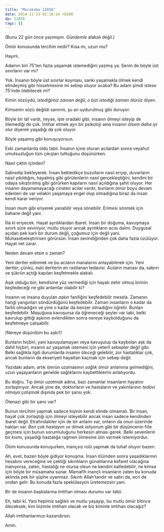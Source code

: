 ```yaml
---
title: "Murakabe 12856"
date: 2014-11-23 02:18:14 +0200
dp: 12856
tags: []
---
```


(Bunu 22 gün önce yazmışım. *Gündemle* alakalı değil.)

Ömür konusunda tercihin nedir? Kısa mı, uzun mu?

Hayırlı.

Adamın biri 75'ten fazla yaşamak istemediğini yazmış ya. Senin de böyle
üst sınırların var mı?

Yok. İnsanın böyle üst sınırlar koyması, sanki yaşamakla ölmek kendi
elindeymiş gibi hissetmesine mi sebep oluyor acaba? Bu adam şimdi istese
75'inde ölebilecek mi?

Kimin sözüydü, *istediğimiz zaman değil, o bizi istediği zaman ölürüz*
diyen.

Kimsenin sözü değildi sanırım, şu an uydurulmuş gibi duruyor.

Böyle bir laf vardı, neyse, işte oradaki gibi, insanın ölmeyi isteyip de
ölemediği de çok. İntihar etmek ayrı bir psikoloji ama insanın *ölsem
daha iyi olur* diyerek yaşadığı da çok oluyor.

Böyle yaşamış gibi konuşuyorsun.

Eski zamanlarda oldu tabii. İnsanın içine oturan acılardan sonra veyahut
umutsuzluğun tüm çıkışları tuttuğunu düşünürken.

Nasıl çıktın içinden?

Sabredip bekleyerek. İnsan bekledikçe buzulların nasıl eriyip,
duvarların nasıl yıkıldığını, hayalmiş gibi görülenlerin nasıl
gerçekleştiğini, kendini bir odaya sıkıştırılmış gibi görürken kapıların
nasıl açıldığına şahit oluyor. Her insanın dayanamayacağı cinsten acılar
vardır, bunların ömür boyu devam edenleri de var velakin yaşamaya engel
olup olmadığına biraz da insan kendi karar veriyor.

İnsan mum gibi eriyerek yanabilir veya sönebilir. Erimesi sönmek için
bahane değil yani.

İlla ki eriyecek. Hayat ayrılıklardan ibaret. İnsan bir doğuma,
kavuşmaya sınırlı süre seviniyor, mutlu oluyor ancak ayrılıkların acısı
daimi. Duygusal açıdan pek karlı bir durum değil, çoğumuz için değil
yani. Muhasebeleştirirsen görürsün: İnsan sevindiğinden çok daha fazla
üzülüyor. Hayat net zarar.

Neden devam etsin o zaman?

Yeni dertler edinmek ve bu acıların manalarını anlayabilmek için. Yeni
dertler, çünkü, eski dertlerin en rastlanan tedavisi. Acıların manası
da, sabrın ve şükrün açtığı kapıları keşfetmekle alakalı.

Aşık olduğu biri, kendisine yüz vermediği için hayatı zehir olmuş
birinin keşfedeceği ne gibi anlamlar olabilir ki?

İnsanın ve insana duyulan *aşkın* faniliğini keşfedebilir mesela.
Zamanın hangi yangınları söndürdüğünü keşfedebilir. Zaman insanların o
kadar da farklı olmadığını ve yine o kadar da benzer olmadığını öğretir.
Bunları keşfedebilir. Maşuğuna kavuşursa da öğreneceği şeyler var tabi,
belki kavrulup gittiği aşkının evlendikten sonra nereye kaybolduğunu da
keşfetmeye çalışabilir.

/Nereye düşürdüm bu aşkı?/

Bunların hiçbiri, yani kavuşulamayan veya kavuşulup da kaybolan aşk da
dahil hiçbiri, insanın az yaşamak istemesi için yeterli sebepler değil
gibi. Belki sağlıkla ilgili durumlarda insanın *öleceği* gelebilir, zor
hastalıklar çok, ancak bunların da ekseriyeti hayattan kaçmak için sebep
değil.

Yazıdaki adam, artık ömrün uzamasının *sağlık ömür* anlamına
gelmediğini, uzun yaşayanların genelde sağlıklarını kaybettiklerini
anlatıyordu.

Bu doğru. Tıp *ömür uzatmak* adına, bazı zamanlar insanların hayatını
zorlaştırıyor. Ancak yine de, doktorların ve hastaların ve yakınlarının
*tedavi olmaya çalışmak* dışında pek bir şansı yok.

Ötenazi gibi bir şans var?

Bunun tercihini yapmak sadece kişinin kendi elinde olmamalı. Bir insan,
hayat çok zorlaştığı için ölmeyi isteyebilir ancak insan sadece
kendinden ibaret değil. Etrafındakiler için de bir anlamı var, onların
da onun üzerinde hakları var. *Ben çok hastayım ve ölmek istiyorum* gibi
bir düşüncenin fiile geçmesi için bunun sorumluluğunu herkesin alması
gerek. Belki sevenlerin bir kısmı, yaşadığı hastalığa rağmen ölmesine
izin vermek istemiyordur.

Ölüm konusunda konuşurken, inançsız rolü yapmak da tuhaf oluyor bazen.

Ah, evet, bazen böyle gidiyor konuşma. İnsan ölümden sonra
yaşadıklarının hesabını vereceğine ve çektiği sıkıntıların günahlarına
kefaret olacağına inanıyorsa, zaten, hastalığı ne olursa olsun ne
kendini katledebilir, ne kimse için böyle bir müsamaha sunar. Mamafih
inançlı insanların zaten bu konuda aklında pek bir şüphe uyanmaz.
Sıkıntı Allah'tandır ve sabrı da, ecri de ondan gelir. Bu konuda fazla
spekülasyon üretemezsin yani.

Bir de insanın başkalarına imtihan olması durumu var tabii.

Eh, tabii ki. Yani hepimiz sağlıklı ve mutlu yaşayıp, bu mutlu ömür
bitince öleceksek, kim bizimle imtihan olacak ve biz kiminle imtihan
olacağız?

Allah imtihanlarımızı kazandırsın.

Amin.

